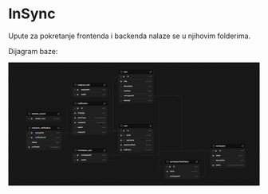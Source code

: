 # InSync

Upute za pokretanje frontenda i backenda nalaze se u njihovim folderima.

Dijagram baze:

![Dijagram baze podataka](baza.png)
